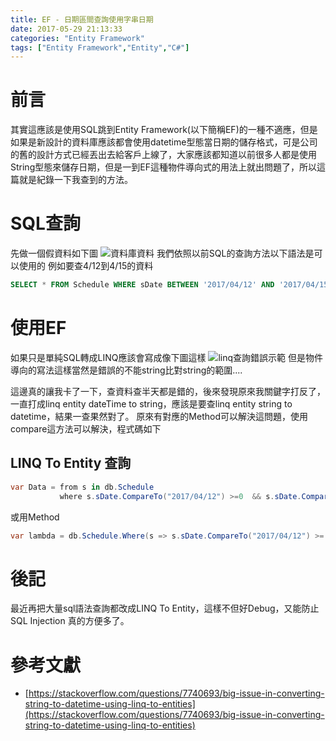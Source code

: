 ```yaml
---
title: EF - 日期區間查詢使用字串日期
date: 2017-05-29 21:13:33
categories: "Entity Framework"
tags: ["Entity Framework","Entity","C#"]
---
```

# 前言
其實這應該是使用SQL跳到Entity Framework(以下簡稱EF)的一種不適應，但是如果是新設計的資料庫應該都會使用datetime型態當日期的儲存格式，可是公司的舊的設計方式已經丟出去給客戶上線了，大家應該都知道以前很多人都是使用String型態來儲存日期，但是一到EF這種物件導向式的用法上就出問題了，所以這篇就是紀錄一下我查到的方法。

# SQL查詢
先做一個假資料如下圖
![資料庫資料](1.png)
我們依照以前SQL的查詢方法以下語法是可以使用的
例如要查4/12到4/15的資料
``` sql
SELECT * FROM Schedule WHERE sDate BETWEEN '2017/04/12' AND '2017/04/15' 
```
# 使用EF
如果只是單純SQL轉成LINQ應該會寫成像下圖這樣
![linq查詢錯誤示範](2.png)
但是物件導向的寫法這樣當然是錯誤的不能string比對string的範圍....

這邊真的讓我卡了一下，查資料查半天都是錯的，後來發現原來我關鍵字打反了，一直打成linq entity dateTime to string，應該是要查linq entity string to datetime，結果一查果然對了。
原來有對應的Method可以解決這問題，使用compare這方法可以解決，程式碼如下
## LINQ To Entity 查詢
``` cs
var Data = from s in db.Schedule 
           where s.sDate.CompareTo("2017/04/12") >=0  && s.sDate.CompareTo("2017/04/15") <= 0 select s;
```
或用Method
``` cs
var lambda = db.Schedule.Where(s => s.sDate.CompareTo("2017/04/12") >= 0 && s.sDate.CompareTo("2017/04/15") <= 0);
```

# 後記
最近再把大量sql語法查詢都改成LINQ To Entity，這樣不但好Debug，又能防止SQL Injection 真的方便多了。

# 參考文獻
- [https://stackoverflow.com/questions/7740693/big-issue-in-converting-string-to-datetime-using-linq-to-entities](https://stackoverflow.com/questions/7740693/big-issue-in-converting-string-to-datetime-using-linq-to-entities)